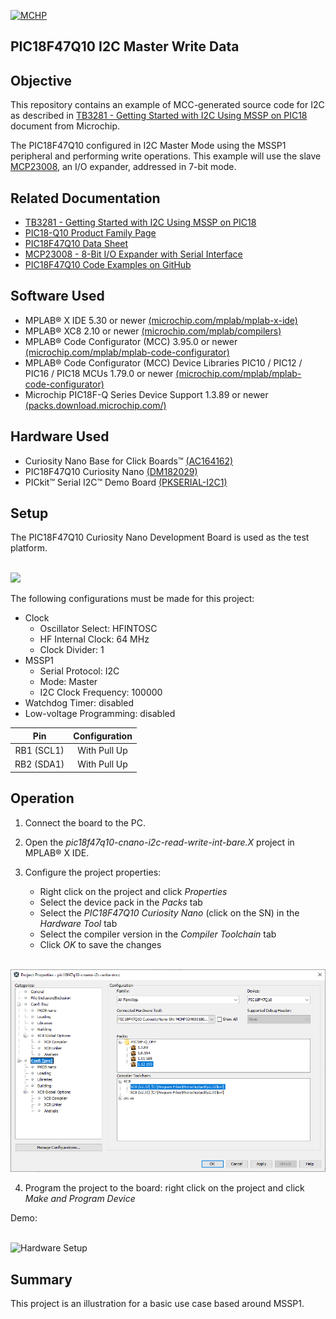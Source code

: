 <div id="readme" class="Box-body readme blob js-code-block-container">
 <article class="markdown-body entry-content p-3 p-md-6" itemprop="text"><p><a href="https://www.microchip.com" rel="nofollow"><img src="images/MicrochipLogo.png" alt="MCHP" style="max-width:100%;"></a></p>

# PIC18F47Q10 I2C Master Write Data

## Objective
This repository contains an example of MCC-generated source code for I2C as described in [TB3281 - Getting Started with I2C Using MSSP on PIC18](https://www.microchip.com/wwwappnotes/appnotes.aspx?appnote=en1003077) document from Microchip.

The PIC18F47Q10 configured in I2C Master Mode using the MSSP1 peripheral and performing write operations. This example will use the slave [MCP23008](https://ww1.microchip.com/downloads/en/DeviceDoc/21919e.pdf), an I/O expander, addressed in 7-bit mode.

## Related Documentation
- [TB3281 - Getting Started with I2C Using MSSP on PIC18](https://www.microchip.com/wwwappnotes/appnotes.aspx?appnote=en1003077)
- [PIC18-Q10 Product Family Page](https://www.microchip.com/design-centers/8-bit/pic-mcus/device-selection/pic18f-q10-product-family)
- [PIC18F47Q10 Data Sheet](http://ww1.microchip.com/downloads/en/DeviceDoc/40002043D.pdf)
- [MCP23008 - 8-Bit I/O Expander with Serial Interface](https://ww1.microchip.com/downloads/en/DeviceDoc/21919e.pdf)
- [PIC18F47Q10 Code Examples on GitHub](https://github.com/microchip-pic-avr-examples?q=pic18f47q10-cnano&type=&language=)

## Software Used
- MPLAB® X IDE 5.30 or newer [(microchip.com/mplab/mplab-x-ide)](http://www.microchip.com/mplab/mplab-x-ide)
- MPLAB® XC8 2.10 or newer [(microchip.com/mplab/compilers)](http://www.microchip.com/mplab/compilers)
- MPLAB® Code Configurator (MCC) 3.95.0 or newer [(microchip.com/mplab/mplab-code-configurator)](https://www.microchip.com/mplab/mplab-code-configurator)
- MPLAB® Code Configurator (MCC) Device Libraries PIC10 / PIC12 / PIC16 / PIC18 MCUs 1.79.0 or newer [(microchip.com/mplab/mplab-code-configurator)](https://www.microchip.com/mplab/mplab-code-configurator)
- Microchip PIC18F-Q Series Device Support 1.3.89 or newer [(packs.download.microchip.com/)](https://packs.download.microchip.com/)

## Hardware Used

- Curiosity Nano Base for Click Boards™ [(AC164162)](https://www.microchip.com/Developmenttools/ProductDetails/AC164162)
- PIC18F47Q10 Curiosity Nano [(DM182029)](https://www.microchip.com/Developmenttools/ProductDetails/DM182029)
- PICkit™ Serial I2C™ Demo Board [(PKSERIAL-I2C1)](https://www.microchip.com/DevelopmentTools/ProductDetails/PKSERIAL-I2C1)

## Setup
The PIC18F47Q10 Curiosity Nano Development Board is used as the test platform.

<br><img src="images/PIC18F47Q10_CNANO.png" width="600">

The following configurations must be made for this project:
- Clock
	- Oscillator Select: HFINTOSC
	- HF Internal Clock: 64 MHz
	- Clock Divider: 1
- MSSP1
	- Serial Protocol: I2C
    - Mode: Master
    - I2C Clock Frequency: 100000
- Watchdog Timer: disabled
- Low-voltage Programming: disabled

|Pin           | Configuration      |
| :----------: | :----------------: |
|RB1 (SCL1)    | With Pull Up       |
|RB2 (SDA1)    | With Pull Up       |

## Operation
1. Connect the board to the PC.

2. Open the *pic18f47q10-cnano-i2c-read-write-int-bare.X* project in MPLAB® X IDE.

3. Configure the project properties:
    - Right click on the project and click *Properties*
    - Select the device pack in the *Packs* tab
    - Select the *PIC18F47Q10 Curiosity Nano* (click on the SN) in the *Hardware Tool* tab
    - Select the compiler version in the *Compiler Toolchain* tab
    - Click *OK* to save the changes
    
<br><img src="images/properties.png" width="600">

4. Program the project to the board: right click on the project and click *Make and Program Device*

Demo:

</br><img src="images/write.gif" width="600px" alt="Hardware Setup"/>

## Summary
This project is an illustration for a basic use case based around MSSP1.